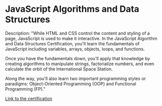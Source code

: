 # JavaScript Algorithms and Data Structures

Description: "While HTML and CSS control the content and styling of a page, JavaScript is used to make it interactive. In the JavaScript Algorithm and Data Structures Certification, you'll learn the fundamentals of JavaScript including variables, arrays, objects, loops, and functions.

Once you have the fundamentals down, you'll apply that knowledge by creating algorithms to manipulate strings, factorialize numbers, and even calculate the orbit of the International Space Station.

Along the way, you'll also learn two important programming styles or paradigms: Object-Oriented Programming (OOP) and Functional Programming (FP)."

[Link to the certification](https://www.freecodecamp.org/certification/GregWDumont/javascript-algorithms-and-data-structures)
